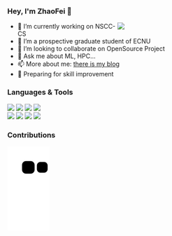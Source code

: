 ### Hey, I'm ZhaoFei 👋

<img align="right" width="50%" src="https://github-readme-stats.vercel.app/api?username=fei-zzz&show_icons=true&theme=vue">


- 🔭 I’m currently working on NSCC-CS
- 🌱 I’m a prospective graduate student of ECNU
- 👯 I’m looking to collaborate on OpenSource Project
- 💬 Ask me about ML, HPC...
- 📫 More about me: [there is my blog](https://feizzz.netlify.app)
- 🌱 Preparing for skill improvement


### Languages & Tools

<p>  
  <!-- Your languages and tools. Be careful with the alignment. 
  You can use this sites to get logos: https://www.vectorlogo.zone or https://simpleicons.org
  example: <code><img width="10%" src="url"></code>
  -->
  <code><img width="10%" src="https://www.vectorlogo.zone/logos/python/python-horizontal.svg"></code>
  <code><img width="10%" src="https://www.vectorlogo.zone/logos/golang/golang-horizontal.svg"></code>
  <code><img width="10%" src="https://www.vectorlogo.zone/logos/gnu_bash/gnu_bash-ar21.svg"></code>
  <code><img width="10%" src="https://www.vectorlogo.zone/logos/linux/linux-ar21.svg"></code>
  <br />
  <code><img width="10%" src="https://www.vectorlogo.zone/logos/docker/docker-ar21.svg"></code>
  <code><img width="10%" src="https://www.vectorlogo.zone/logos/kubernetes/kubernetes-ar21.svg"></code>
  <code><img width="10%" src="https://www.vectorlogo.zone/logos/git-scm/git-scm-ar21.svg"></code>
  <code><img width="10%" src="https://www.vectorlogo.zone/logos/github/github-ar21.svg"></code>
</p>


<!-- <a href="https://ryhax.github.io">
  <img align="left" src="https://github-readme-stats.anuraghazra1.vercel.app/api/pin/?username=Ryhax&repo=ryhax.github.io&show_icons=true&title_color=fff&icon_color=79ff97&text_color=9f9f9f&bg_color=151515"/>
</a> -->


### Contributions

![](https://github.com/fei-zzz/fei-zzz/blob/output/github-contribution-grid-snake.svg)
